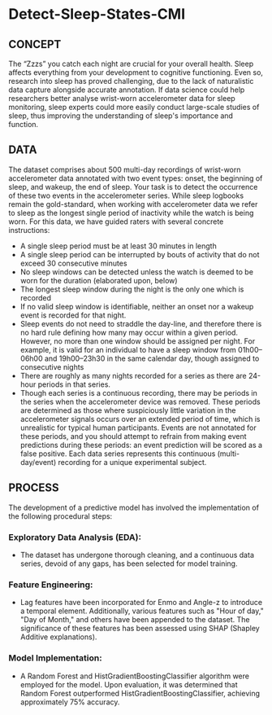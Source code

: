 # Detect-Sleep-States-CMI

## CONCEPT
The “Zzzs” you catch each night are crucial for your overall health. Sleep affects everything from your development to cognitive functioning. Even so, research into sleep has proved challenging, due to the lack of naturalistic data capture alongside accurate annotation. If data science could help researchers better analyse wrist-worn accelerometer data for sleep monitoring, sleep experts could more easily conduct large-scale studies of sleep, thus improving the understanding of sleep's importance and function.

## DATA
The dataset comprises about 500 multi-day recordings of wrist-worn accelerometer data annotated with two event types: onset, the beginning of sleep, and wakeup, the end of sleep. Your task is to detect the occurrence of these two events in the accelerometer series. While sleep logbooks remain the gold-standard, when working with accelerometer data we refer to sleep as the longest single period of inactivity while the watch is being worn. For this data, we have guided raters with several concrete instructions:

* A single sleep period must be at least 30 minutes in length
*  A single sleep period can be interrupted by bouts of activity that do not exceed 30 consecutive minutes
* No sleep windows can be detected unless the watch is deemed to be worn for the duration (elaborated upon, below)
* The longest sleep window during the night is the only one which is recorded
* If no valid sleep window is identifiable, neither an onset nor a wakeup event is recorded for that night.
* Sleep events do not need to straddle the day-line, and therefore there is no hard rule defining how many may occur within a given period. However, no more than one window should be assigned per night. For example, it is valid for an individual to have a sleep window from 01h00–06h00 and 19h00–23h30 in the same calendar day, though assigned to consecutive nights
* There are roughly as many nights recorded for a series as there are 24-hour periods in that series.
* Though each series is a continuous recording, there may be periods in the series when the accelerometer device was removed. These periods are determined as those where suspiciously little variation in the accelerometer signals occurs over an extended period of time, which is unrealistic for typical human participants. Events are not annotated for these periods, and you should attempt to refrain from making event predictions during these periods: an event prediction will be scored as a false positive. Each data series represents this continuous (multi-day/event) recording for a unique experimental subject.
## PROCESS
The development of a predictive model has involved the implementation of the following procedural steps:

### Exploratory Data Analysis (EDA): 
* The dataset has undergone thorough cleaning, and a continuous data series, devoid of any gaps, has been selected for model training.
### Feature Engineering: 
* Lag features have been incorporated for Enmo and Angle-z to introduce a temporal element. Additionally, various features such as "Hour of day," "Day of Month," and others have been appended to the dataset. The significance of these features has been assessed using SHAP (Shapley Additive explanations).
### Model Implementation: 
* A Random Forest and HistGradientBoostingClassifier algorithm were employed for the model. Upon evaluation, it was determined that Random Forest outperformed HistGradientBoostingClassifier, achieving approximately 75% accuracy.
